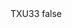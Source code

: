 <?xml version="1.0" encoding="UTF-8"?>
<CustomMetadata xmlns="http://soap.sforce.com/2006/04/metadata">
    <label>TXU33</label>
    <protected>false</protected>
</CustomMetadata>
